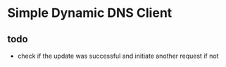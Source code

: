 # Simple Dynamic DNS Client

## todo
- check if the update was successful and initiate another request if not
